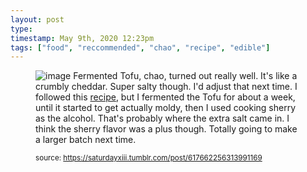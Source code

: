 ```yaml
---
layout: post
type: 
timestamp: May 9th, 2020 12:23pm
tags: ["food", "reccommended", "chao", "recipe", "edible"]
---
```


<figure data-orig-width="2048" data-orig-height="1536" class="tmblr-full"><img src="https://64.media.tumblr.com/16be957be792f699b383422f3a42786c/cce6c6e87800558e-8a/s540x810/18637e80f9d06fb42d49c4656e3b20cc91fbae52.jpg" alt="image" data-orig-width="2048" data-orig-height="1536"/>
Fermented Tofu, chao, turned out really well.  It's like a crumbly cheddar.  Super salty though.  I'd adjust that next time.  I followed this <a href="https://fullofplants.com/how-to-make-fermented-tofu-cheese-chao/" target="_blank">recipe</a>, but I fermented the Tofu for about a week, until it started to get actually moldy, then I used cooking sherry as the alcohol.  That's probably where the extra salt came in.  I think the sherry flavor was a plus though.  Totally going to make a larger batch next time.
  
<small>source: https://saturdayxiii.tumblr.com/post/617662256313991169</small>